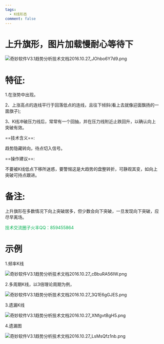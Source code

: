 ```yaml
---
tags:
  - K线形态
comment: false
---
```

# 上升旗形，图片加载慢耐心等待下

![奇妙软件V3.1趋势分析技术文档2016.10.27_JOhbo6Y7d9.png](https://cloudflare-imgbed-dp1.pages.dev/file/1727791996406_奇妙软件V3.1趋势分析技术文档2016.10.27_JOhbo6Y7d9.png)

# 特征:

1.在涨势中出现。

2、上涨高点的连线平行于回落低点的连线，且往下倾斜(看上去就像迎面飘扬的一面旗子);

3、K线冲破压力线后，常常有一个回抽，并在压力线附近止跌回升，以确认向上突破有效。

==技术含义==:

趋势隐藏转向，待点切入信号。

==操作建议==:

不要被K线低点下移所迷惑，要警惕这是大趋势的盘整转折，可静观其变，如向上突破可持点跟进。

# 备注:
上升旗形在多数情况下向上突破居多，但少数会向下突破，一旦发现向下突破，应尽早离场。

 <font color="#00b050">技术交流圈子火丰QQ：859455864</font>
# 示例

1.频率K线

![奇妙软件V3.1趋势分析技术文档2016.10.27_cBbuRA56IW.png](https://cloudflare-imgbed-dp1.pages.dev/file/1727792139501_奇妙软件V3.1趋势分析技术文档2016.10.27_cBbuRA56IW.png)

2.多周期K线，以3倍理论周期为例，

![奇妙软件V3.1趋势分析技术文档2016.10.27_3Q1E6gGJES.png](https://cloudflare-imgbed-dp1.pages.dev/file/1727792136699_奇妙软件V3.1趋势分析技术文档2016.10.27_3Q1E6gGJES.png)

3.遗漏K线

![奇妙软件V3.1趋势分析技术文档2016.10.27_XNfgvtBgH5.png](https://cloudflare-imgbed-dp1.pages.dev/file/1727792138363_奇妙软件V3.1趋势分析技术文档2016.10.27_XNfgvtBgH5.png)

4.遗漏图

![奇妙软件V3.1趋势分析技术文档2016.10.27_LsMsQfz1nb.png](https://cloudflare-imgbed-dp1.pages.dev/file/1727792146945_奇妙软件V3.1趋势分析技术文档2016.10.27_LsMsQfz1nb.png)



